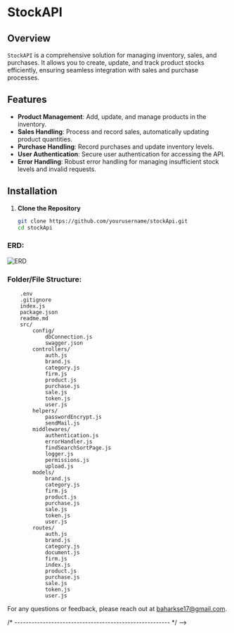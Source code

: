 # StockAPI

## Overview

`StockAPI` is a comprehensive solution for managing inventory, sales, and purchases. It allows you to create, update, and track product stocks efficiently, ensuring seamless integration with sales and purchase processes.

## Features

- **Product Management**: Add, update, and manage products in the inventory.
- **Sales Handling**: Process and record sales, automatically updating product quantities.
- **Purchase Handling**: Record purchases and update inventory levels.
- **User Authentication**: Secure user authentication for accessing the API.
- **Error Handling**: Robust error handling for managing insufficient stock levels and invalid requests.

## Installation

1. **Clone the Repository**

   ```bash
   git clone https://github.com/yourusername/stockApi.git
   cd stockApi

### ERD:

![ERD](./erdStockAPI.png)

### Folder/File Structure:

```
    .env
    .gitignore
    index.js
    package.json
    readme.md
    src/
        config/
            dbConnection.js
            swagger.json
        controllers/
            auth.js
            brand.js
            category.js
            firm.js
            product.js
            purchase.js
            sale.js
            token.js
            user.js
        helpers/
            passwordEncrypt.js
            sendMail.js
        middlewares/
            authentication.js
            errorHandler.js
            findSearchSortPage.js
            logger.js
            permissions.js
            upload.js
        models/
            brand.js
            category.js
            firm.js
            product.js
            purchase.js
            sale.js
            token.js
            user.js
        routes/
            auth.js
            brand.js
            category.js
            document.js
            firm.js
            index.js
            product.js
            purchase.js
            sale.js
            token.js
            user.js
```


For any questions or feedback, please reach out at baharkse17@gmail.com.



/* ------------------------------------------------------- */ -->
